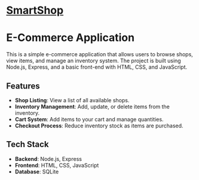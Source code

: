# [SmartShop](frontend/index.html)
# E-Commerce Application

This is a simple e-commerce application that allows users to browse shops, view items, and manage an inventory system. The project is built using Node.js, Express, and a basic front-end with HTML, CSS, and JavaScript.

## Features

- **Shop Listing**: View a list of all available shops.
- **Inventory Management**: Add, update, or delete items from the inventory.
- **Cart System**: Add items to your cart and manage quantities.
- **Checkout Process**: Reduce inventory stock as items are purchased.

## Tech Stack

- **Backend**: Node.js, Express
- **Frontend**: HTML, CSS, JavaScript
- **Database**: SQLite
